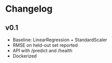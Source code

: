 # Changelog

## v0.1
- Baseline: LinearRegression + StandardScaler
- RMSE on held-out set reported
- API with /predict and /health
- Dockerized
